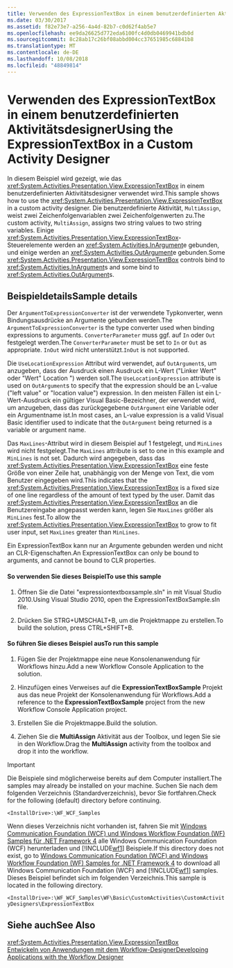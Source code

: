 ```yaml
---
title: Verwenden des ExpressionTextBox in einem benutzerdefinierten Aktivitätsdesigner
ms.date: 03/30/2017
ms.assetid: f82e73e7-a256-4a4d-82b7-c0d62f4ab5e7
ms.openlocfilehash: ee9da26625d772eda6100fc4d0db0469941bdb0d
ms.sourcegitcommit: 8c28ab17c26bf08abbd004cc37651985c68841b8
ms.translationtype: MT
ms.contentlocale: de-DE
ms.lasthandoff: 10/08/2018
ms.locfileid: "48849814"
---
```

# <a name="using-the-expressiontextbox-in-a-custom-activity-designer"></a><span data-ttu-id="60295-102">Verwenden des ExpressionTextBox in einem benutzerdefinierten Aktivitätsdesigner</span><span class="sxs-lookup"><span data-stu-id="60295-102">Using the ExpressionTextBox in a Custom Activity Designer</span></span>
<span data-ttu-id="60295-103">In diesem Beispiel wird gezeigt, wie das <xref:System.Activities.Presentation.View.ExpressionTextBox> in einem benutzerdefinierten Aktivitätsdesigner verwendet wird.</span><span class="sxs-lookup"><span data-stu-id="60295-103">This sample shows how to use the <xref:System.Activities.Presentation.View.ExpressionTextBox> in a custom activity designer.</span></span> <span data-ttu-id="60295-104">Die benutzerdefinierte Aktivität, `MultiAssign`, weist zwei Zeichenfolgenvariablen zwei Zeichenfolgenwerten zu.</span><span class="sxs-lookup"><span data-stu-id="60295-104">The custom activity, `MultiAssign`, assigns two string values to two string variables.</span></span> <span data-ttu-id="60295-105">Einige <xref:System.Activities.Presentation.View.ExpressionTextBox>-Steuerelemente werden an <xref:System.Activities.InArgument>e gebunden, und einige werden an <xref:System.Activities.OutArgument>e gebunden.</span><span class="sxs-lookup"><span data-stu-id="60295-105">Some <xref:System.Activities.Presentation.View.ExpressionTextBox> controls bind to <xref:System.Activities.InArgument>s and some bind to <xref:System.Activities.OutArgument>s.</span></span>

## <a name="sample-details"></a><span data-ttu-id="60295-106">Beispieldetails</span><span class="sxs-lookup"><span data-stu-id="60295-106">Sample details</span></span>
 <span data-ttu-id="60295-107">Der `ArgumentToExpressionConverter` ist der verwendete Typkonverter, wenn Bindungsausdrücke an Argumente gebunden werden.</span><span class="sxs-lookup"><span data-stu-id="60295-107">The `ArgumentToExpressionConverter` is the type converter used when binding expressions to arguments.</span></span> <span data-ttu-id="60295-108">`ConverterParameter` muss ggf. auf `In` oder `Out` festgelegt werden.</span><span class="sxs-lookup"><span data-stu-id="60295-108">The `ConverterParameter` must be set to `In` or `Out` as appropriate.</span></span> <span data-ttu-id="60295-109">`InOut` wird nicht unterstützt.</span><span class="sxs-lookup"><span data-stu-id="60295-109">`InOut` is not supported.</span></span>

 <span data-ttu-id="60295-110">Die `UseLocationExpression` Attribut wird verwendet, auf `OutArgument`s, um anzugeben, dass der Ausdruck einen Ausdruck ein L-Wert ("Linker Wert" oder "Wert" Location ") werden soll.</span><span class="sxs-lookup"><span data-stu-id="60295-110">The `UseLocationExpression` attribute is used on `OutArgument`s to specify that the expression should be an L-value ("left value" or "location value") expression.</span></span> <span data-ttu-id="60295-111">In den meisten Fällen ist ein L-Wert-Ausdruck ein gültiger Visual Basic-Bezeichner, der verwendet wird, um anzugeben, dass das zurückgegebene `OutArgument` eine Variable oder ein Argumentname ist.</span><span class="sxs-lookup"><span data-stu-id="60295-111">In most cases, an L-value expression is a valid Visual Basic identifier used to indicate that the `OutArgument` being returned is a variable or argument name.</span></span>

 <span data-ttu-id="60295-112">Das `MaxLines`-Attribut wird in diesem Beispiel auf 1 festgelegt, und `MinLines` wird nicht festgelegt.</span><span class="sxs-lookup"><span data-stu-id="60295-112">The `MaxLines` attribute is set to one in this example and `MinLines` is not set.</span></span> <span data-ttu-id="60295-113">Dadurch wird angegeben, dass das <xref:System.Activities.Presentation.View.ExpressionTextBox> eine feste Größe von einer Zeile hat, unabhängig von der Menge von Text, die vom Benutzer eingegeben wird.</span><span class="sxs-lookup"><span data-stu-id="60295-113">This indicates that the <xref:System.Activities.Presentation.View.ExpressionTextBox> is a fixed size of one line regardless of the amount of text typed by the user.</span></span> <span data-ttu-id="60295-114">Damit das <xref:System.Activities.Presentation.View.ExpressionTextBox> an die Benutzereingabe angepasst werden kann, legen Sie `MaxLines` größer als `MinLines` fest.</span><span class="sxs-lookup"><span data-stu-id="60295-114">To allow the <xref:System.Activities.Presentation.View.ExpressionTextBox> to grow to fit user input, set `MaxLines` greater than `MinLines`.</span></span>

 <span data-ttu-id="60295-115">Ein ExpressionTextBox kann nur an Argumente gebunden werden und nicht an CLR-Eigenschaften.</span><span class="sxs-lookup"><span data-stu-id="60295-115">An ExpressionTextBox can only be bound to arguments, and cannot be bound to CLR properties.</span></span>

#### <a name="to-use-this-sample"></a><span data-ttu-id="60295-116">So verwenden Sie dieses Beispiel</span><span class="sxs-lookup"><span data-stu-id="60295-116">To use this sample</span></span>

1.  <span data-ttu-id="60295-117">Öffnen Sie die Datei "expressiontextboxsample.sln" in mit Visual Studio 2010.</span><span class="sxs-lookup"><span data-stu-id="60295-117">Using Visual Studio 2010, open the ExpressionTextBoxSample.sln file.</span></span>

2.  <span data-ttu-id="60295-118">Drücken Sie STRG+UMSCHALT+B, um die Projektmappe zu erstellen.</span><span class="sxs-lookup"><span data-stu-id="60295-118">To build the solution, press CTRL+SHIFT+B.</span></span>

#### <a name="to-run-this-sample"></a><span data-ttu-id="60295-119">So führen Sie dieses Beispiel aus</span><span class="sxs-lookup"><span data-stu-id="60295-119">To run this sample</span></span>

1.  <span data-ttu-id="60295-120">Fügen Sie der Projektmappe eine neue Konsolenanwendung für Workflows hinzu.</span><span class="sxs-lookup"><span data-stu-id="60295-120">Add a new Workflow Console Application to the solution.</span></span>

2.  <span data-ttu-id="60295-121">Hinzufügen eines Verweises auf die **ExpressionTextBoxSample** Projekt aus das neue Projekt der Konsolenanwendung für Workflows.</span><span class="sxs-lookup"><span data-stu-id="60295-121">Add a reference to the **ExpressionTextBoxSample** project from the new Workflow Console Application project.</span></span>

3.  <span data-ttu-id="60295-122">Erstellen Sie die Projektmappe.</span><span class="sxs-lookup"><span data-stu-id="60295-122">Build the solution.</span></span>

4.  <span data-ttu-id="60295-123">Ziehen Sie die **MultiAssign** Aktivität aus der Toolbox, und legen Sie sie in den Workflow.</span><span class="sxs-lookup"><span data-stu-id="60295-123">Drag the **MultiAssign** activity from the toolbox and drop it into the workflow.</span></span>

> [!IMPORTANT]
>  <span data-ttu-id="60295-124">Die Beispiele sind möglicherweise bereits auf dem Computer installiert.</span><span class="sxs-lookup"><span data-stu-id="60295-124">The samples may already be installed on your machine.</span></span> <span data-ttu-id="60295-125">Suchen Sie nach dem folgenden Verzeichnis (Standardverzeichnis), bevor Sie fortfahren.</span><span class="sxs-lookup"><span data-stu-id="60295-125">Check for the following (default) directory before continuing.</span></span>  
>   
>  `<InstallDrive>:\WF_WCF_Samples`  
>   
>  <span data-ttu-id="60295-126">Wenn dieses Verzeichnis nicht vorhanden ist, fahren Sie mit [Windows Communication Foundation (WCF) und Windows Workflow Foundation (WF) Samples für .NET Framework 4](https://go.microsoft.com/fwlink/?LinkId=150780) alle Windows Communication Foundation (WCF) herunterladen und [!INCLUDE[wf1](../../../../includes/wf1-md.md)] Beispiele.</span><span class="sxs-lookup"><span data-stu-id="60295-126">If this directory does not exist, go to [Windows Communication Foundation (WCF) and Windows Workflow Foundation (WF) Samples for .NET Framework 4](https://go.microsoft.com/fwlink/?LinkId=150780) to download all Windows Communication Foundation (WCF) and [!INCLUDE[wf1](../../../../includes/wf1-md.md)] samples.</span></span> <span data-ttu-id="60295-127">Dieses Beispiel befindet sich im folgenden Verzeichnis.</span><span class="sxs-lookup"><span data-stu-id="60295-127">This sample is located in the following directory.</span></span>  
>   
>  `<InstallDrive>:\WF_WCF_Samples\WF\Basic\CustomActivities\CustomActivityDesigners\ExpressionTextBox`  
  
## <a name="see-also"></a><span data-ttu-id="60295-128">Siehe auch</span><span class="sxs-lookup"><span data-stu-id="60295-128">See Also</span></span>  
 <xref:System.Activities.Presentation.View.ExpressionTextBox>  
 [<span data-ttu-id="60295-129">Entwickeln von Anwendungen mit dem Workflow-Designer</span><span class="sxs-lookup"><span data-stu-id="60295-129">Developing Applications with the Workflow Designer</span></span>](/visualstudio/workflow-designer/developing-applications-with-the-workflow-designer)
